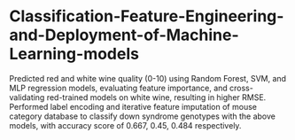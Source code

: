# Classification-Feature-Engineering-and-Deployment-of-Machine-Learning-models
Predicted red and white wine quality (0-10) using Random Forest, SVM, and MLP regression models, evaluating feature importance, and cross-validating red-trained models on white wine, resulting in higher RMSE. Performed label encoding and iterative feature imputation of mouse category database to classify down syndrome genotypes with the above models, with accuracy score of 0.667, 0.45, 0.484 respectively.

